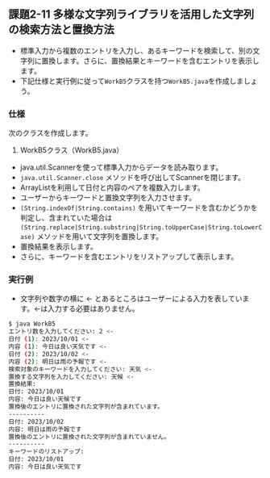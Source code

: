 ## 課題2-11 多様な文字列ライブラリを活用した文字列の検索方法と置換方法

- 標準入力から複数のエントリを入力し、あるキーワードを検索して、別の文字列に置換します。さらに、置換結果とキーワードを含むエントリを表示します。
- 下記仕様と実行例に従って`WorkB5`クラスを持つ`WorkB5.java`を作成しましょう。

### 仕様

次のクラスを作成します。

1. WorkB5クラス（WorkB5.java）

- java.util.Scannerを使って標準入力からデータを読み取ります。
- `java.util.Scanner.close` メソッドを呼び出してScannerを閉じます。
- ArrayListを利用して日付と内容のペアを複数入力します。
- ユーザーからキーワードと置換文字列を入力させます。
- `(String.indexOf|String.contains)` を用いてキーワードを含むかどうかを判定し、含まれていた場合は `(String.replace|String.substring|String.toUpperCase|String.toLowerCase)` メソッドを用いて文字列を置換します。
- 置換結果を表示します。
- さらに、キーワードを含むエントリをリストアップして表示します。

### 実行例

- 文字列や数字の横に <- とあるところはユーザーによる入力を表しています。<-は入力する必要はありません。

```sh
$ java WorkB5
エントリ数を入力してください: 2 <-
日付 (1): 2023/10/01 <-
内容 (1): 今日は良い天気です <-
日付 (2): 2023/10/02 <-
内容 (2): 明日は雨の予報です <-
検索対象のキーワードを入力してください: 天気 <-
置換する文字列を入力してください: 天候 <-
置換結果:
日付: 2023/10/01
内容: 今日は良い天候です
置換後のエントリに置換された文字列が含まれています。
----------
日付: 2023/10/02
内容: 明日は雨の予報です
置換後のエントリに置換された文字列が含まれていません。
----------
キーワードのリストアップ:
日付: 2023/10/01
内容: 今日は良い天気です
```